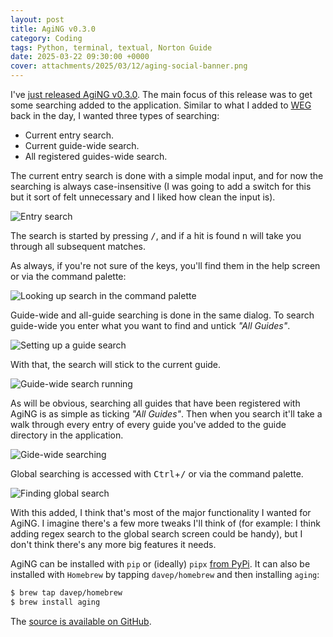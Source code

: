 ```yaml
---
layout: post
title: AgiNG v0.3.0
category: Coding
tags: Python, terminal, textual, Norton Guide
date: 2025-03-22 09:30:00 +0000
cover: attachments/2025/03/12/aging-social-banner.png
---
```


I've [just released AgiNG
v0.3.0](https://github.com/davep/aging/releases/tag/v0.3.0). The main focus
of this release was to get some searching added to the application. Similar
to what I added to [WEG](https://github.com/davep/weg) back in the day, I
wanted three types of searching:

- Current entry search.
- Current guide-wide search.
- All registered guides-wide search.

The current entry search is done with a simple modal input, and for now the
searching is always case-insensitive (I was going to add a switch for this
but it sort of felt unnecessary and I liked how clean the input is).

![Entry search](/attachments/2025/03/22/entry-search.png)

The search is started by pressing <kbd>/</kbd>, and if a hit is found
<kbd>n</kbd> will take you through all subsequent matches.

As always, if you're not sure of the keys, you'll find them in the help
screen or via the command palette:

![Looking up search in the command palette](/attachments/2025/03/22/entry-search-palette.png)

Guide-wide and all-guide searching is done in the same dialog. To search
guide-wide you enter what you want to find and untick *"All Guides"*.

![Setting up a guide search](/attachments/2025/03/22/guide-wide-setup.png)

With that, the search will stick to the current guide.

![Guide-wide search running](/attachments/2025/03/22/guide-wide-running.png)

As will be obvious, searching all guides that have been registered with
AgiNG is as simple as ticking *"All Guides"*. Then when you search it'll
take a walk through every entry of every guide you've added to the guide
directory in the application.

![Gide-wide searching](/attachments/2025/03/22/guide-wide-search.gif#centre)

Global searching is accessed with <kbd>Ctrl</kbd>+<kbd>/</kbd> or via the
command palette.

![Finding global search](/attachments/2025/03/22/global-palette.png)

With this added, I think that's most of the major functionality I wanted for
AgiNG. I imagine there's a few more tweaks I'll think of (for example: I
think adding regex search to the global search screen could be handy), but I
don't think there's any more big features it needs.

AgiNG can be installed with `pip` or (ideally) `pipx` [from
PyPi](https://pypi.org/project/aging/). It can also be installed with
`Homebrew` by tapping `davep/homebrew` and then installing `aging`:

```sh
$ brew tap davep/homebrew
$ brew install aging
```

The [source is available on GitHub](https://github.com/davep/aging).

[//]: # (2025-03-22-aging-0-3-0.md ends here)
